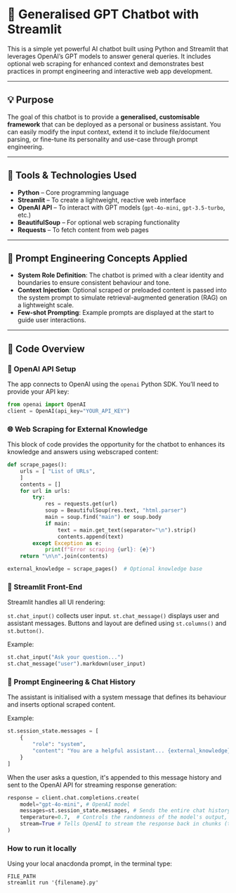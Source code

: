 # 🤖 Generalised GPT Chatbot with Streamlit

This is a simple yet powerful AI chatbot built using Python and Streamlit that leverages OpenAI’s GPT models to answer general queries. It includes optional web scraping for enhanced context and demonstrates best practices in prompt engineering and interactive web app development.

---

## 💡 Purpose

The goal of this chatbot is to provide a **generalised, customisable framework** that can be deployed as a personal or business assistant. You can easily modify the input context, extend it to include file/document parsing, or fine-tune its personality and use-case through prompt engineering.

---

## 🧰 Tools & Technologies Used

- **Python** – Core programming language
- **Streamlit** – To create a lightweight, reactive web interface
- **OpenAI API** – To interact with GPT models (`gpt-4o-mini`, `gpt-3.5-turbo`, etc.)
- **BeautifulSoup** – For optional web scraping functionality
- **Requests** – To fetch content from web pages

---

## 🧠 Prompt Engineering Concepts Applied

- **System Role Definition**: The chatbot is primed with a clear identity and boundaries to ensure consistent behaviour and tone.
- **Context Injection**: Optional scraped or preloaded content is passed into the system prompt to simulate retrieval-augmented generation (RAG) on a lightweight scale.
- **Few-shot Prompting**: Example prompts are displayed at the start to guide user interactions.

---

## 🧩 Code Overview

### 🔐 OpenAI API Setup
The app connects to OpenAI using the `openai` Python SDK. You’ll need to provide your API key:
```python
from openai import OpenAI
client = OpenAI(api_key="YOUR_API_KEY")
```

### 🌐 Web Scraping for External Knowledge
This block of code provides the opportunity for the chatbot to enhances its knowledge and answers using webscraped content: 
``` python
def scrape_pages():
    urls = [ "List of URLs", 
    ]
    contents = []
    for url in urls:
        try:
            res = requests.get(url)
            soup = BeautifulSoup(res.text, "html.parser")
            main = soup.find("main") or soup.body
            if main:
                text = main.get_text(separator="\n").strip()
                contents.append(text)
        except Exception as e:
            print(f"Error scraping {url}: {e}")
    return "\n\n".join(contents)

external_knowledge = scrape_pages()  # Optional knowledge base
```

### 🎨 Streamlit Front-End
Streamlit handles all UI rendering:

`st.chat_input()` collects user input.
`st.chat_message()` displays user and assistant messages.
Buttons and layout are defined using `st.columns()` and `st.button()`.

Example: 
``` python
st.chat_input("Ask your question...")
st.chat_message("user").markdown(user_input)
```

### 🧾 Prompt Engineering & Chat History
The assistant is initialised with a system message that defines its behaviour and inserts optional scraped content.

Example: 
``` python
st.session_state.messages = [
    {
        "role": "system",
        "content": "You are a helpful assistant... {external_knowledge}"
    }
]
```
When the user asks a question, it's appended to this message history and sent to the OpenAI API for streaming response generation:
``` python
response = client.chat.completions.create(
    model="gpt-4o-mini", # OpenAI model 
    messages=st.session_state.messages, # Sends the entire chat history (system instructions + user/assistant messages) to the model.
    temperature=0.7,  # Controls the randomness of the model's output, ranging between 0-1 
    stream=True # Tells OpenAI to stream the response back in chunks (tokens), instead of waiting for the full answer.
)

```


### How to run it locally

Using your local anacdonda prompt, in the terminal type: 

```
FILE_PATH
streamlit run '{filename}.py'

```


